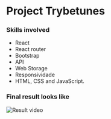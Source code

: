 # Project Trybetunes

### Skills involved
- React
- React router
- Bootstrap
- API
- Web Storage
- Responsividade
- HTML, CSS and JavaScript.


### Final result looks like
![Result video](./src/Trybetunes-video.gif)
